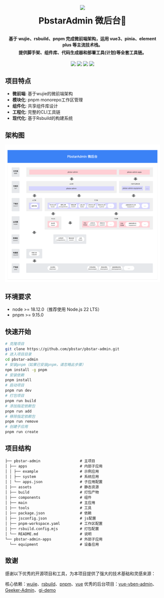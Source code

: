 <div align="center">
    <img src="https://github.com/pbstar/pbstar-admin/blob/main/main/src/assets/imgs/logo-w.png" height="80px">
    <h1 style="margin-bottom:30px;margin-top:10px; font-weight: bold;">PbstarAdmin 微后台🎉</h1>
    <h4>
        <div style="margin-bottom:5px;">基于 wujie、rsbuild、pnpm 完成微前端架构，运用 vue3、pinia、element plus 等主流技术栈。</div>
        <div style="margin-bottom:0;">提供脚手架、组件库、代码生成器和部署工具(计划)等全套工具链。</div>
    </h4>
</div>

<p align="center">
	<a href="https://github.com/pbstar/pbstar-admin/blob/main/LICENSE"><img src="https://img.shields.io/github/license/mashape/apistatus.svg"></a>
    <a href="http://pbstar-admin-docs.pbstar.cn/"><img src="https://img.shields.io/badge/官方文档-5672CD?style=flat"></a>
    <a href="http://pbstar-admin.pbstar.cn/"><img src="https://img.shields.io/badge/在线演示-FF5722?style=flat"></a>
    <a href="https://github.com/pbstar/pbstar-admin"><img src="https://img.shields.io/badge/WeChat-P24612582-brightgreen.svg"></a>
</p>

## 项目特点

- **微前端**: 基于wujie的微前端架构
- **模块化**: pnpm monorepo工作区管理
- **组件化**: 共享组件库设计
- **工程化**: 完整的CLI工具链
- **现代化**: 基于Rsbuild的构建系统

## 架构图

![架构图](https://github.com/pbstar/pbstar-admin-docs/blob/main/public/architecture.png)

## 环境要求

- node >= 18.12.0（推荐使用 Node.js 22 LTS）
- pnpm >= 9.15.0

## 快速开始

```bash
# 克隆项目
git clone https://github.com/pbstar/pbstar-admin.git
# 进入项目目录
cd pbstar-admin
# 安装pnpm（如果已安装pnpm，请忽略此步骤）
npm install -g pnpm
# 安装依赖
pnpm install
# 启动项目
pnpm run dev
# 打包项目
pnpm run build
# 添加指定依赖包
pnpm run add
# 移除指定依赖包
pnpm run remove
# 创建子应用
pnpm run create
```

## 项目结构

```
├── pbstar-admin                  # 主项目
│ ├── apps                        # 内部子应用
│ │ ├── example                   # 示例应用
│ │ ├── system                    # 系统应用
│ │ └── apps.json                 # 子应用配置
│ ├── assets                      # 静态资源
│ ├── build                       # 打包产物
│ ├── components                  # 组件
│ ├── main                        # 主应用
│ ├── tools                       # 工具
│ ├── package.json                # 依赖
│ ├── jsconfig.json               # js配置
│ ├── pnpm-workspace.yaml         # 工作区配置
│ ├── rsbuild.config.mjs          # 打包配置
│ └── README.md                   # 说明
└── pbstar-admin-apps             # 外部子应用
  └── equipment                   # 设备应用
```

## 致谢

感谢以下优秀的开源项目和工具，为本项目提供了强大的技术基础和灵感来源：

核心依赖：[wujie](https://github.com/Tencent/wujie)、[rsbuild](https://github.com/web-infra-dev/rsbuild)、[pnpm](https://github.com/pnpm/pnpm)、[vue](https://github.com/vuejs/core)
优秀的后台项目：[vue-vben-admin](https://github.com/vbenjs/vue-vben-admin)、[Geeker-Admin](https://github.com/HalseySpicy/Geeker-Admin)、[gi-demo](https://github.com/lin-97/gi-demo)
